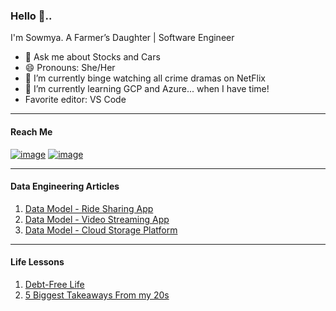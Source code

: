 ### Hello 👋..

I'm Sowmya. A Farmer’s Daughter | Software Engineer 

- 💬 Ask me about Stocks and Cars
- 😄 Pronouns: She/Her
- 🔭 I’m currently binge watching all crime dramas on NetFlix
- 🌱 I’m currently learning GCP and Azure... when I have time!
- Favorite editor: VS Code

 
-----------------------
#### Reach Me  

   [![image](https://img.shields.io/badge/LinkedIn-0077B5?style=for-the-badge&logo=linkedin&logoColor=white)](https://www.linkedin.com/in/sowmyamupparaju/)
[![image](https://img.shields.io/badge/Medium-12100E?style=for-the-badge&logo=medium&logoColor=white)](https://sowmyamupparaju.medium.com/)

------------
#### Data Engineering Articles

1. [Data Model - Ride Sharing App](https://medium.com/geekculture/data-warehouse-design-data-model-for-ride-sharing-or-taxi-service-5fc20d8eb424)
2. [Data Model - Video Streaming App](https://medium.com/geekculture/data-modeling-design-video-streaming-platform-e8aa4f121b1b)
3. [Data Model - Cloud Storage Platform](https://sowmyamupparaju.medium.com/data-engineer-interviews-design-data-model-for-cloud-storage-platform-5768a19bdc40)

----------------------
#### Life Lessons
1. [Debt-Free Life](https://medium.com/writers-blokke/why-ive-chosen-a-debt-free-life-8dc596b63f77)
2. [5 Biggest Takeaways From my 20s](https://sowmyamupparaju.medium.com/5-biggest-takeaways-from-my-20s-b413f302059f)

